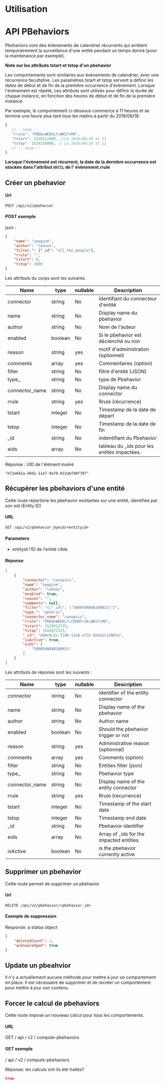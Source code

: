 # Utilisation

# API PBehaviors

Pbehaviors sont des évènements de calendrier récurrents qui arrêtent temporairement la surveillance d'une entité pendant un temps donné (pour la maintenance par exemple).

**Note sur les attributs tstart et tstop d'un pbehavior**

Les comportements sont similaires aux évènements de calendrier, avec une récurrence facultative.
Les paramètres tstart et tstop servent à définir les dates de début et de fin de la première occurrence d'évènement.
Lorsque l'évènement est répété, ces attributs sont utilisés pour définir la durée de chaque instance, en fonction des heures de début et de fin de la première instance.

Par exemple, le comportement ci-dessous commence à 11 heures et se termine une heure plus tard tous les matins à partir du 2018/06/18:

```js
{
   // --snip --
   "rrule": "FREQ=WEEKLY;WKST=MO",
   "tstart": 1529312400, //Le 2018/06/18 at 11
   "tstop": 1529316000, // Le 2018/06/18 at 12
   // -- snip --
}
```

**Lorsque l'évènement est récurrent, la date de la dernière occurrence est stockée dans l'attribut `UNTIL` de l' évènement.rrule**

## Créer un pbehavior

#### Url

  `POST /api/v2/pbehavior`

#### POST exemple

json :

```json
{
    "name": "imagine",
    "author": "lennon",
    "filter_": {"_id": "all_the_people"},
    "rrule": "",
    "tstart": 0,
    "tstop": 1000
}
```

Les attributs du corps sont les suivants:

| Name            | type    | nullable | Description                                  |
|-----------------|---------|----------|----------------------------------------------|
| connector       | string  | No       | Identifiant du connecteur d'entité           |
| name            | string  | No       | Display name du pbehavior                    |
| author          | string  | No       | Nom de l'auteur                              |
| enabled         | boolean | No       | Si le pbehavior est déclenché ou non         |
| reason          | string  | yes      | motif d'administration (optionnel)           |
| comments        | array   | yes      | Commentaires (option)                        |
| filter          | string  | No       | filtre d'entité (JSON)                       |
| type\_          | string  | No       | type de Pbehavior                            |
| connector\_name | string  | No       | Display name du connector                    |
| rrule           | string  | yes      | Rrule (récurrence)                           |
| tstart          | integer | No       | Timestamp de la date de départ               |
| tstop           | integer | No       | Timestamp de la date de fin                  |
| \_id            | string  | No       | indentifiant du Pbehavior                    |
| eids            | array   | No       | tableau du \_ids pour les entités impactées. |


Réponse : UID de l'élément inséré

```{json}
"b72e841a-d9d1-11e7-9a70-022abfd0f78f"
```

## Récupérer les pbehaviors d'une entité

Cette route répertorie les pbehavior existantes sur une entité, identifiée par son eid (Entity ID)

#### URL

`GET /api/v2/pbehavior_byeid/<entityid>`

#### Parameters

* entityid l'ID de l'entité cible.

#### Réponse

```json
[
    {
        "connector": "canopsis",
        "name": "imagine",
        "author": "lennon",
        "enabled": true,
        "reason": "",
        "comments": null,
        "filter": "{\"_id\": \"580059AB4B100031\"}",
        "type_": "generic",
        "connector_name": "canopsis",
        "rrule": "FREQ=WEEKLY;COUNT=30;WKST=MO",
        "tstart": 1529312725,
        "tstop": 1592471125,
        "_id": "dd4cbc2c-72d6-11e8-a732-0242ac12001a",
        "isActive": true,
        "eids": [
            "580059AB4B100031"
        ]
    }
]
```

Les attributs de réponse sont les suivants :

| Name            | type    | nullable | Description                              |
|-----------------|---------|----------|------------------------------------------|
| connector       | string  | No       | Identifier of the entity connector       |
| name            | string  | No       | Display name of the pbehavior            |
| author          | string  | No       | Author name                              |
| enabled         | boolean | No       | Should the pbehavior trigger or not      |
| reason          | string  | yes      | Administrative reason (optionnal)        |
| comments        | array   | yes      | Comments (option)                        |
| filter          | string  | No       | Entities filter (json)                   |
| type\_          | string  | No       | Pbehavior type                           |
| connector\_name | string  | No       | Display name of the entity connector     |
| rrule           | string  | yes      | Rrule (recurrence)                       |
| tstart          | integer | No       | Timestamp of the start date              |
| tstop           | integer | No       | Timestamp  end date                      |
| \_id            | string  | No       | Pbehavior identifier                     |
| eids            | array   | No       | Array of _ids for the impacted entities. |
| isActive        | boolean | No       | is the pbehavior currently active        |

## Supprimer un pbehavior

Cette route permet de supprimer un pbehavior

#### Url

  `DELETE /api/v2/pbehavior/<pbehavior_id>`

#### Exemple de suppression

Response: a status object

```json
{
    "deletedCount": 1,
    "acknowledged": true
}
```


## Update un pbeahvior

Il n'y a actuellement aucune méthode pour mettre à jour un comportement en place. Il est nécessaire de supprimer et de recréer un comportement pour mettre à jour son contenu.

## Forcer le calcul de pbehaviors

Cette route impose un nouveau calcul pour tous les comportements.


#### URL

GET / api / v2 / compute-pbehaviors


#### GET exemple

/ api / v2 / compute-pbehaviors

Réponse: les calculs ont-ils été traités?


```json
true
```
